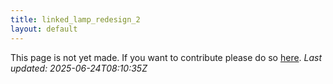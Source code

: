 ```yaml
---
title: linked_lamp_redesign_2
layout: default
---
```


This page is not yet made. If you want to contribute please do so [here](https://github.com/CrazyH2/Bigstone/blob/wiki/components/linked_lamp_redesign_2.md).
_Last updated: 2025-06-24T08:10:35Z_
